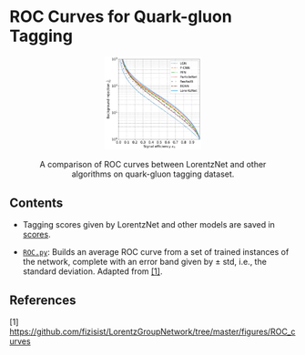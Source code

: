 # ROC Curves for Quark-gluon Tagging 

<figure>
<p align="center"><img src="./figures/QGTaggingROC_light.jpg" alt="ROC Curves for  Quark-gluon Tagging " width="40%"/></p>
<p align="center">A comparison of ROC curves between LorentzNet and other algorithms on quark-gluon tagging dataset.</p>
</figure>

## Contents
- Tagging scores given by LorentzNet and other models are saved in [scores](./scores). 

- [`ROC.py`](./ROC.py): Builds an average ROC curve from a set of trained instances of the network, complete with an error band given by $\pm \text{ std}$, i.e., the standard deviation. Adapted from [[1]](https://github.com/fizisist/LorentzGroupNetwork/tree/master/figures/ROC_curves).

## References
[1] https://github.com/fizisist/LorentzGroupNetwork/tree/master/figures/ROC_curves
